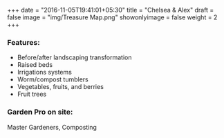 +++
date = "2016-11-05T19:41:01+05:30"
title = "Chelsea & Alex"
draft = false
image = "img/Treasure Map.png"
showonlyimage = false
weight = 2
+++

<!--more-->
<h3>Features:</h3>
<ul>
    <li>Before/after landscaping transformation</li>
    <li>Raised beds</li>
    <li>Irrigations systems</li>
    <li>Worm/compost tumblers</li>
    <li>Vegetables, fruits, and berries</li>
    <li>Fruit trees</li>
</ul>

<h3>Garden Pro on site:</h3>
Master Gardeners, Composting